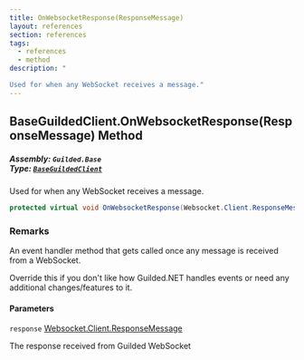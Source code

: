 ```yaml
---
title: OnWebsocketResponse(ResponseMessage)
layout: references
section: references
tags:
  - references
  - method
description: "

Used for when any WebSocket receives a message."
---
```


## BaseGuildedClient.OnWebsocketResponse(ResponseMessage) Method
##### **Assembly:** `Guilded.Base`<br/>**Type:** [`BaseGuildedClient`](BaseGuildedClient 'Guilded.Base.BaseGuildedClient')

Used for when any WebSocket receives a message.

```csharp
protected virtual void OnWebsocketResponse(Websocket.Client.ResponseMessage response);
```

### Remarks
  
An event handler method that gets called once any message is received from a WebSocket.  
  
Override this if you don't like how Guilded.NET handles events or need any additional changes/features to it.
#### Parameters

<a name='Guilded.Base.BaseGuildedClient.OnWebsocketResponse(Websocket.Client.ResponseMessage).response'></a>

`response` [Websocket.Client.ResponseMessage](https://docs.microsoft.com/en-us/dotnet/api/Websocket.Client.ResponseMessage 'Websocket.Client.ResponseMessage')

The response received from Guilded WebSocket